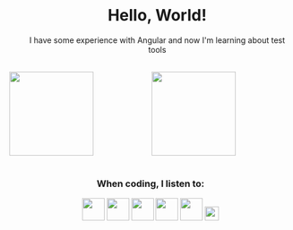 <div id="user-content-toc">
  <ul align="center">
    <summary><h1 style="display: inline-block">Hello, World!</h1></summary>
    I have some experience with Angular and now I'm learning about test tools 
</div>
<div align="center">
 <div style="display: inline_block"> <br>
  <a href="https://github.com/Samara-Padrao">
  <img align="left" height="150em" src="https://github-readme-stats.vercel.app/api?username=SPadrao&show_icons=true&theme=radical&include_all_commits=true&count_private=true"/>
  <img height="150em" src="https://github-readme-stats.vercel.app/api/top-langs/?username=SPadrao&layout=compact&langs_count=7&theme=radical"/>
</div>
   <br></a>
<div align="center">
 <div style="display: inline_block"> 
       
 <h3 align="center" class="heading-element" dir="auto">When coding, I listen to:</h3>
  <img height="40" width="auto" src="https://m.media-amazon.com/images/I/61+Ts42XP4L._UF1000,1000_QL80_.jpg"/>
  <img height="40" width="auto" src="https://i.pinimg.com/originals/ad/55/b0/ad55b0d522d1ca7ed991b99bf83d00b4.png](https://cdns-images.dzcdn.net/images/cover/a0a025af2f439c566b9eda65e350fac0/1900x1900-000000-80-0-0.jpg"/>
  <img height="40" width="auto" src="https://i.pinimg.com/474x/2c/85/cd/2c85cd4605186689cd9087b1f195ff1e.jpg"/>
  <img height="40" width="auto" src="https://whiplash.net/imagens_promo_22/kiss_2023.jpg?nocache"/>
  <img height="40" width="auto" src="https://encrypted-tbn0.gstatic.com/images?q=tbn:ANd9GcS0SvdaqlhKfXIytO9D7VJGX5NThjOXy-YTFA&usqp=CAU"/>
  <img height="25" width="auto" src="https://cdns-images.dzcdn.net/images/cover/4f6ec7f026e03b131b650a9d7e8ab486/1900x1900-000000-80-0-0.jpg"/>
</div>        
